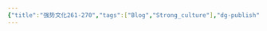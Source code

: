 ```yaml
---
{"title":"强势文化261-270","tags":["Blog","Strong_culture"],"dg-publish":true,"dg-note-icon":5,"permalink":"/🌓Interest_兴趣/Exalt 提升/强势文化/27强势文化261-270/","dgPassFrontmatter":true,"noteIcon":5,"created":"2024-09-19T10:56:36.828+08:00","updated":"2024-09-19T10:57:31.818+08:00"}
---
```



